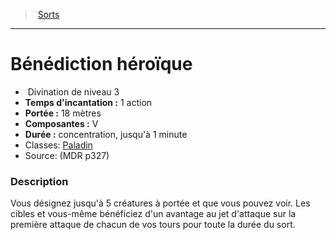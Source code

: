 ﻿---
!SpellItem
Family: SpellHD
Name: Bénédiction héroïque
Type: Divination
Level: 3
CastingTime: 1 action
Range: 18 mètres
Components: V
Duration: concentration, jusqu'à 1 minute
Classes: '[Paladin](hd_paladin.md)'
Source: (MDR p327)
Id: spells_hd.md#bénédiction-héroïque
ParentLink: spells_hd.md#sorts
ParentName: Sorts
NameLevel: 1
Attributes: {}
AttributesDictionary: >+
  {}

---
> [Sorts](hd_spells.md)

---

# Bénédiction héroïque

-  Divination de niveau 3
- **Temps d'incantation :** 1 action
- **Portée :** 18 mètres
- **Composantes :** V
- **Durée :** concentration, jusqu'à 1 minute
- Classes: [Paladin](hd_paladin.md)
- Source: (MDR p327)

### Description

Vous désignez jusqu'à 5 créatures à portée et que vous pouvez voir. Les cibles et vous-même bénéficiez d'un avantage au jet d'attaque sur la première attaque de chacun de vos tours pour toute la durée du sort.


